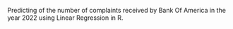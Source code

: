 Predicting of the number of complaints received by Bank Of America in the year 2022 using Linear Regression in R.

